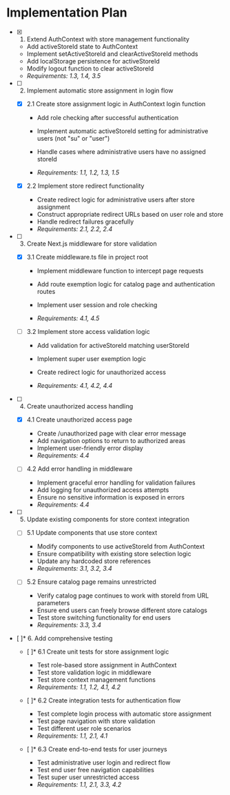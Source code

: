 # Implementation Plan

- [x] 1. Extend AuthContext with store management functionality


  - Add activeStoreId state to AuthContext
  - Implement setActiveStoreId and clearActiveStoreId methods
  - Add localStorage persistence for activeStoreId
  - Modify logout function to clear activeStoreId
  - _Requirements: 1.3, 1.4, 3.5_




- [ ] 2. Implement automatic store assignment in login flow
  - [x] 2.1 Create store assignment logic in AuthContext login function





    - Add role checking after successful authentication
    - Implement automatic activeStoreId setting for administrative users (not "su" or "user")


    - Handle cases where administrative users have no assigned storeId
    - _Requirements: 1.1, 1.2, 1.3, 1.5_


  - [x] 2.2 Implement store redirect functionality


    - Create redirect logic for administrative users after store assignment
    - Construct appropriate redirect URLs based on user role and store
    - Handle redirect failures gracefully
    - _Requirements: 2.1, 2.2, 2.4_



- [ ] 3. Create Next.js middleware for store validation
  - [x] 3.1 Create middleware.ts file in project root

    - Implement middleware function to intercept page requests


    - Add route exemption logic for catalog page and authentication routes
    - Implement user session and role checking
    - _Requirements: 4.1, 4.5_



  - [ ] 3.2 Implement store access validation logic
    - Add validation for activeStoreId matching userStoreId
    - Implement super user exemption logic


    - Create redirect logic for unauthorized access


    - _Requirements: 4.1, 4.2, 4.4_

- [ ] 4. Create unauthorized access handling
  - [x] 4.1 Create unauthorized access page


    - Create /unauthorized page with clear error message
    - Add navigation options to return to authorized areas
    - Implement user-friendly error display
    - _Requirements: 4.4_

  - [ ] 4.2 Add error handling in middleware
    - Implement graceful error handling for validation failures
    - Add logging for unauthorized access attempts
    - Ensure no sensitive information is exposed in errors
    - _Requirements: 4.4_

- [ ] 5. Update existing components for store context integration
  - [ ] 5.1 Update components that use store context
    - Modify components to use activeStoreId from AuthContext
    - Ensure compatibility with existing store selection logic
    - Update any hardcoded store references
    - _Requirements: 3.1, 3.2, 3.4_

  - [ ] 5.2 Ensure catalog page remains unrestricted
    - Verify catalog page continues to work with storeId from URL parameters
    - Ensure end users can freely browse different store catalogs
    - Test store switching functionality for end users
    - _Requirements: 3.3, 3.4_

- [ ]* 6. Add comprehensive testing
  - [ ]* 6.1 Create unit tests for store assignment logic
    - Test role-based store assignment in AuthContext
    - Test store validation logic in middleware
    - Test store context management functions
    - _Requirements: 1.1, 1.2, 4.1, 4.2_

  - [ ]* 6.2 Create integration tests for authentication flow
    - Test complete login process with automatic store assignment
    - Test page navigation with store validation
    - Test different user role scenarios
    - _Requirements: 1.1, 2.1, 4.1_

  - [ ]* 6.3 Create end-to-end tests for user journeys
    - Test administrative user login and redirect flow
    - Test end user free navigation capabilities
    - Test super user unrestricted access
    - _Requirements: 1.1, 2.1, 3.3, 4.2_